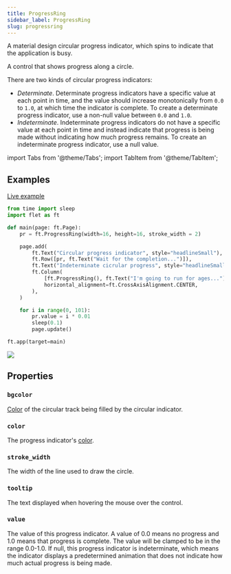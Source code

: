 ```yaml
---
title: ProgressRing
sidebar_label: ProgressRing
slug: progressring
---
```


A material design circular progress indicator, which spins to indicate that the application is busy.

A control that shows progress along a circle.

There are two kinds of circular progress indicators:

* *Determinate*. Determinate progress indicators have a specific value at each point in time, and the value should increase monotonically from `0.0` to `1.0`, at which time the indicator is complete. To create a determinate progress indicator, use a non-null value between `0.0` and `1.0`.
* *Indeterminate*. Indeterminate progress indicators do not have a specific value at each point in time and instead indicate that progress is being made without indicating how much progress remains. To create an indeterminate progress indicator, use a null value.

import Tabs from '@theme/Tabs';
import TabItem from '@theme/TabItem';

## Examples

[Live example](https://flet-controls-gallery.fly.dev/displays/progressring)

<Tabs groupId="language">
  <TabItem value="python" label="Python" default>

```python
from time import sleep
import flet as ft

def main(page: ft.Page):
    pr = ft.ProgressRing(width=16, height=16, stroke_width = 2)

    page.add(
        ft.Text("Circular progress indicator", style="headlineSmall"),
        ft.Row([pr, ft.Text("Wait for the completion...")]),
        ft.Text("Indeterminate cicrular progress", style="headlineSmall"),
        ft.Column(
            [ft.ProgressRing(), ft.Text("I'm going to run for ages...")],
            horizontal_alignment=ft.CrossAxisAlignment.CENTER,
        ),
    )

    for i in range(0, 101):
        pr.value = i * 0.01
        sleep(0.1)
        page.update()

ft.app(target=main)
```
  </TabItem>
</Tabs>

<img src="/img/docs/controls/progress-ring/custom-progress-rings.gif" className="screenshot-30"/>

## Properties

### `bgcolor`

[Color](/docs/reference/colors) of the circular track being filled by the circular indicator.

### `color`

The progress indicator's [color](/docs/reference/colors).

### `stroke_width`

The width of the line used to draw the circle.

### `tooltip`

The text displayed when hovering the mouse over the control.

### `value`

The value of this progress indicator. A value of 0.0 means no progress and 1.0 means that progress is complete. The value will be clamped to be in the range 0.0-1.0. If null, this progress indicator is indeterminate, which means the indicator displays a predetermined animation that does not indicate how much actual progress is being made.
